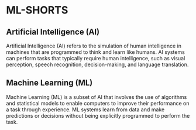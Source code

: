 # ML-SHORTS
## Artificial Intelligence (AI)
Artificial Intelligence (AI) refers to the simulation of human intelligence in machines that are programmed to think and learn like humans. AI systems can perform tasks that typically require human intelligence, such as visual perception, speech recognition, decision-making, and language translation.

## Machine Learning (ML)
Machine Learning (ML) is a subset of AI that involves the use of algorithms and statistical models to enable computers to improve their performance on a task through experience. ML systems learn from data and make predictions or decisions without being explicitly programmed to perform the task.

